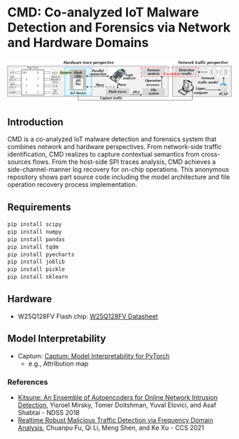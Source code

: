 # CMD: Co-analyzed IoT Malware Detection and Forensics via Network and Hardware Domains

![avatar](./fig/overview.png)

## Introduction

CMD is a co-analyzed IoT malware detection and forensics system that combines network and hardware perspectives. 
From network-side traffic identification, CMD realizes to capture contextual semantics from cross-sources flows. 
From the host-side SPI traces analysis, CMD achieves a side-channel-manner log recovery for on-chip operations. 
This anonymous repository shows part source code including the model architecture and file operation recovery process implementation. 

## Requirements

```bash
pip install scipy
pip install numpy
pip install pandas
pip install tqdm
pip install pyecharts
pip install joblib
pip install pickle
pip install sklearn
```

## Hardware

- W25Q128FV Flash chip: [W25Q128FV Datasheet](https://www.pjrc.com/teensy/W25Q128FV.pdf)


## Model Interpretability

- Captum: [Captum: Model Interpretability for PyTorch](https://captum.ai/)
  - e.g., Attribution map

### References
- [Kitsune: An Ensemble of Autoencoders for Online Network Intrusion Detection](https://arxiv.org/abs/1802.09089), Yisroel Mirsky, Tomer Doitshman, Yuval Elovici, and Asaf Shabtai - NDSS 2018
- [Realtime Robust Malicious Traffic Detection via Frequency Domain Analysis](https://dl.acm.org/doi/10.1145/3460120.3484585), Chuanpu Fu, Qi Li, Meng Shen, and Ke Xu - CCS 2021




